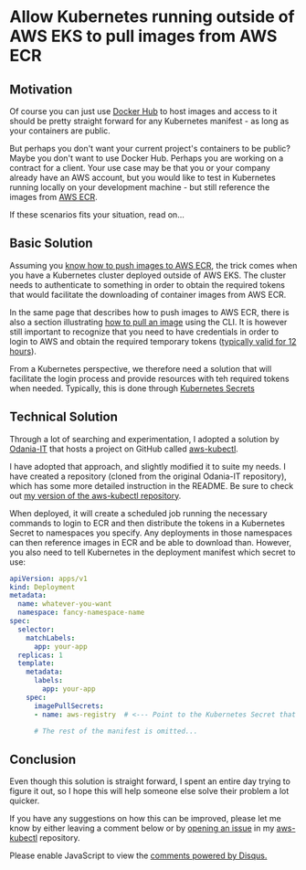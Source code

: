 # Allow Kubernetes running outside of AWS EKS to pull images from AWS ECR

## Motivation

Of course you can just use [Docker Hub](https://hub.docker.com/) to host images and access to it should be pretty straight forward for any Kubernetes manifest - as long as your containers are public.

But perhaps you don't want your current project's containers to be public? Maybe you don't want to use Docker Hub. Perhaps you are working on a contract for a client. Your use case may be that you or your company already have an AWS account, but you would like to test in Kubernetes running locally on your development machine - but still reference the images from [AWS ECR](https://aws.amazon.com/ecr/).

If these scenarios fits your situation, read on...

## Basic Solution

Assuming you [know how to push images to AWS ECR](https://docs.aws.amazon.com/AmazonECR/latest/userguide/getting-started-cli.html), the trick comes when you have a Kubernetes cluster deployed outside of AWS EKS. The cluster needs to authenticate to something in order to obtain the required tokens that would facilitate the downloading of container images from AWS ECR.

In the same page that describes how to push images to AWS ECR, there is also a section illustrating [how to pull an image](https://docs.aws.amazon.com/AmazonECR/latest/userguide/getting-started-cli.html#cli-pull-image) using the CLI. It is however still important to recognize that you need to have credentials in order to login to AWS and obtain the required temporary tokens ([typically valid for 12 hours](https://docs.aws.amazon.com/cli/latest/reference/ecr/get-login.html)).

From a Kubernetes perspective, we therefore need a solution that will facilitate the login process and provide resources with teh required tokens when needed. Typically, this is done through [Kubernetes Secrets](https://kubernetes.io/docs/concepts/configuration/secret/)

## Technical Solution

Through a lot of searching and experimentation, I adopted a solution by [Odania-IT](https://github.com/Odania-IT) that hosts a project on GitHub called [aws-kubectl](https://github.com/Odania-IT/aws-kubectl).

I have adopted that approach, and slightly modified it to suite my needs. I have created a repository (cloned from the original Odania-IT repository), which has some more detailed instruction in the README. Be sure to check out [my version of the aws-kubectl repository](https://github.com/nicc777/aws-kubectl).

When deployed, it will create a scheduled job running the necessary commands to login to ECR and then distribute the tokens in a Kubernetes Secret to namespaces you specify. Any deployments in those namespaces can then reference images in ECR and be able to download than. However, you also need to tell Kubernetes in the deployment manifest which secret to use:

```yaml
apiVersion: apps/v1
kind: Deployment
metadata:
  name: whatever-you-want
  namespace: fancy-namespace-name
spec:
  selector:
    matchLabels:
      app: your-app
  replicas: 1
  template:
    metadata:
      labels:
        app: your-app
    spec:
      imagePullSecrets:
      - name: aws-registry  # <--- Point to the Kubernetes Secret that holds the tokens for AWS ECR

      # The rest of the manifest is omitted...
```

## Conclusion

Even though this solution is straight forward, I spent an entire day trying to figure it out, so I hope this will help someone else solve their problem a lot quicker.

If you have any suggestions on how this can be improved, please let me know by either leaving a comment below or by [opening an issue](https://github.com/nicc777/aws-kubectl/issues) in my [aws-kubectl](https://github.com/nicc777/aws-kubectl) repository.


<div id="disqus_thread"></div>
<script>
    /**
    *  RECOMMENDED CONFIGURATION VARIABLES: EDIT AND UNCOMMENT THE SECTION BELOW TO INSERT DYNAMIC VALUES FROM YOUR PLATFORM OR CMS.
    *  LEARN WHY DEFINING THESE VARIABLES IS IMPORTANT: https://disqus.com/admin/universalcode/#configuration-variables    */
    /*
    var disqus_config = function () {
    this.page.url = PAGE_URL;  // Replace PAGE_URL with your page's canonical URL variable
    this.page.identifier = PAGE_IDENTIFIER; // Replace PAGE_IDENTIFIER with your page's unique identifier variable
    };
    */
    (function() { // DON'T EDIT BELOW THIS LINE
    var d = document, s = d.createElement('script');
    s.src = 'https://nicc777.disqus.com/embed.js';
    s.setAttribute('data-timestamp', +new Date());
    (d.head || d.body).appendChild(s);
    })();
</script>
<noscript>Please enable JavaScript to view the <a href="https://disqus.com/?ref_noscript">comments powered by Disqus.</a></noscript>